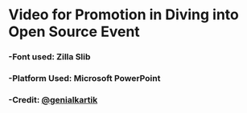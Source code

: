 # Video for Promotion in Diving into Open Source Event
 ### -Font used: Zilla Slib
 ### -Platform Used: Microsoft PowerPoint
 ### -Credit: [@genialkartik](https://github.com/genialkartik)
